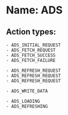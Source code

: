 # Name: ADS

## Action types:

```
- ADS_INITIAL_REQUEST
- ADS_FETCH_REQUEST
- ADS_FETCH_SUCCESS
- ADS_FETCH_FAILURE

- ADS_REFRESH_REQUEST
- ADS_REFRESH_REQUEST
- ADS_REFRESH_REQUEST

- ADS_WRITE_DATA

- ADS_LOADING
- ADS_REFRESHING
```

